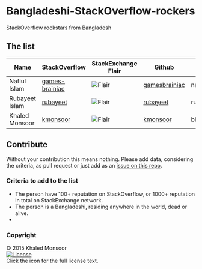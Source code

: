 # Bangladeshi-StackOverflow-rockers
StackOverflow rockstars from Bangladesh

## The list
|      Name      |                       StackOverflow                       |                     StackExchange Flair                       |                      Github               |          personal site       |    contact     |
|----------------|-----------------------------------------------------------|---------------------------------------------------------------|---------------------------------------------------|---------------------------------------|----------------|
| Nafiul Islam   | [games-brainiac](http://stackoverflow.com/users/1624921/) | ![Flair](http://stackexchange.com/users/flair/1782592.png)    | [gamesbrainiac](github.com/gamesbrainiac) | nafiulis.me                  | email          |
| Rubayeet Islam | [rubayeet](http://stackoverflow.com/users/94250/)         | ![Flair](http://stackexchange.com/users/flair/33625.png)      | [rubayeet](github.com/rubayeet)           | rubayeet.wordpress.com       | email          |
| Khaled Monsoor | [kmonsoor](http://stackoverflow.com/users/617185/)        | ![Flair](http://stackexchange.com/users/flair/306439.png)     | [kmonsoor](github.com/kmonsoor/)          | blog.kmonsoor.com            | k@kmonsoor.com |



## Contribute
Without your contribution this means nothing. Please add data, considering the criteria, as pull request or just add as an [issue on this repo](https://github.com/kmonsoor/Bangladeshi-StackOverflow-rockers/issues/new).

  
### Criteria to add to the list
 * The person have 100+ reputation on StackOverflow, or 1000+ reputation in total on StackExchange network.
 * The person is a Bangladeshi, residing anywhere in the world, dead or alive.
 * 
 
### Copyright

© 2015   Khaled Monsoor    
[![License](https://img.shields.io/badge/license-MIT-blue.svg)](http://kmonsoor.mit-license.org/)  
Click the icon for the full license text.

